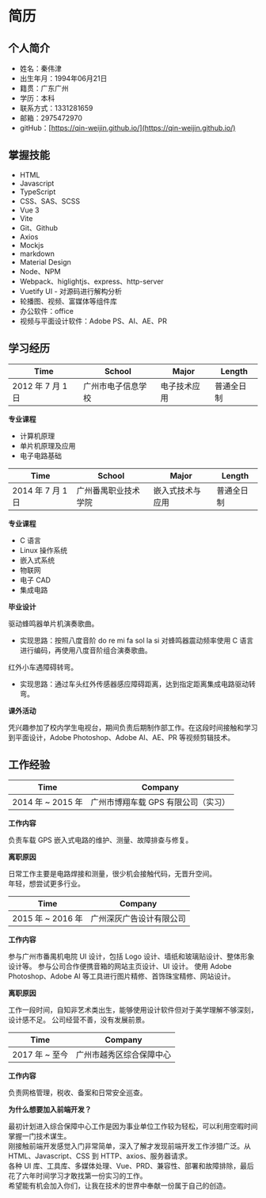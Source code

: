 # 简历

## 个人简介

- 姓名：秦伟津
- 出生年月：1994年06月21日
- 籍贯：广东广州
- 学历：本科
- 联系方式：1331281659
- 邮箱：2975472970
- gitHub：[https://qin-weijin.github.io/](https://qin-weijin.github.io/)

## 掌握技能

- HTML
- Javascript
- TypeScript
- CSS、SAS、SCSS
- Vue 3
- Vite
- Git、Github
- Axios
- Mockjs
- markdown
- Material Design
- Node、NPM
- Webpack、higlightjs、express、http-server
- Vuetify UI - 对源码进行解构分析
- 轮播图、视频、富媒体等组件库
- 办公软件：office
- 视频与平面设计软件：Adobe PS、AI、AE、PR

## 学习经历

| Time | School | Major | Length |
| ---- | ------ | ----- | ------ |
| 2012 年 7 月 1 日 | 广州市电子信息学校 | 电子技术应用 | 普通全日制 |

**专业课程**

- 计算机原理
- 单片机原理及应用
- 电子电路基础

| Time | School | Major | Length |
| ---- | ------ | ----- | ------ |
| 2014 年 7 月 1 日 | 广州番禺职业技术学院 | 嵌入式技术与应用 | 普通全日制 |

**专业课程**

- C 语言
- Linux 操作系统
- 嵌入式系统
- 物联网
- 电子 CAD
- 集成电路

**毕业设计**

驱动蜂鸣器单片机演奏歌曲。

- 实现思路：按照八度音阶 do re mi fa sol la si 对蜂鸣器震动频率使用 C 语言进行编码，再使用八度音阶组合演奏歌曲。

红外小车遇障碍转弯。

- 实现思路：通过车头红外传感器感应障碍距离，达到指定距离集成电路驱动转弯。

**课外活动**

凭兴趣参加了校内学生电视台，期间负责后期制作部工作。在这段时间接触和学习到平面设计，Adobe Photoshop、Adobe AI、AE、PR 等视频剪辑技术。

## 工作经验

| Time | Company |
| ---- | ------- |
| 2014 年 ~ 2015 年 | 广州市博翔车载 GPS 有限公司（实习） | 

**工作内容**

负责车载 GPS 嵌入式电路的维护、测量、故障排查与修复。

**离职原因**

日常工作主要是电路焊接和测量，很少机会接触代码，无晋升空间。<br/>
年轻，想尝试更多行业。

| Time | Company |
| - | - |
| 2015 年 ~ 2016 年 | 广州深灰广告设计有限公司 |

**工作内容**

参与广州市番禺机电院 UI 设计，包括 Logo 设计、墙纸和玻璃贴设计、整体形象设计等。
参与公司合作便携音箱的网站主页设计、UI 设计。
使用 Adobe Photoshop、Adobe AI 等工具进行图片精修、首饰珠宝精修、网站设计。

**离职原因**

工作一段时间，自知非艺术类出生，能够使用设计软件但对于美学理解不够深刻，设计感不足。
公司经营不善，没有发展前景。

| Time | Company |
| - | - |
| 2017 年 ~ 至今 | 广州市越秀区综合保障中心 |

**工作内容**

负责网格管理，税收、备案和日常安全巡查。

**为什么想要加入前端开发？**

最初计划进入综合保障中心工作是因为事业单位工作较为轻松，可以利用空暇时间掌握一门技术谋生。<br/>
刚接触前端开发感觉入门非常简单，深入了解才发现前端开发工作涉猎广泛。从 HTML、Javascript、CSS 到 HTTP、axios、服务器请求。<br/>
各种 UI 库、工具库、多媒体处理、Vue、PRD、兼容性、部署和故障排除，最后花了六年时间学习才敢找第一份实习的工作。<br/>
希望能有机会加入你们，让我在技术的世界中奉献一份属于自己的创造。




















